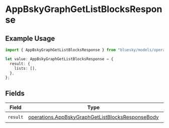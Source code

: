 # AppBskyGraphGetListBlocksResponse

## Example Usage

```typescript
import { AppBskyGraphGetListBlocksResponse } from "bluesky/models/operations";

let value: AppBskyGraphGetListBlocksResponse = {
  result: {
    lists: [],
  },
};
```

## Fields

| Field                                                                                                                | Type                                                                                                                 | Required                                                                                                             | Description                                                                                                          |
| -------------------------------------------------------------------------------------------------------------------- | -------------------------------------------------------------------------------------------------------------------- | -------------------------------------------------------------------------------------------------------------------- | -------------------------------------------------------------------------------------------------------------------- |
| `result`                                                                                                             | [operations.AppBskyGraphGetListBlocksResponseBody](../../models/operations/appbskygraphgetlistblocksresponsebody.md) | :heavy_check_mark:                                                                                                   | N/A                                                                                                                  |